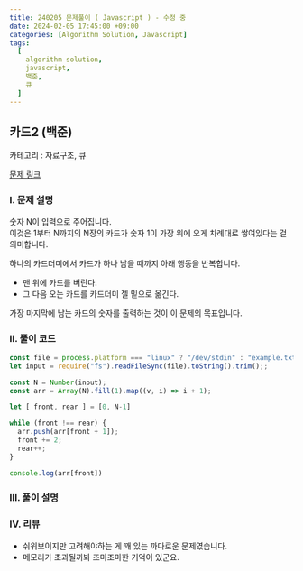 ```yaml
---
title: 240205 문제풀이 ( Javascript ) - 수정 중
date: 2024-02-05 17:45:00 +09:00
categories: [Algorithm Solution, Javascript]
tags:
  [
    algorithm solution,
    javascript,
    백준,
    큐
  ]
---
```


## 카드2 (백준)

카테고리 : 자료구조, 큐

[문제 링크](https://www.acmicpc.net/problem/2164)

### <b>Ⅰ. 문제 설명</b>

숫자 N이 입력으로 주어집니다.  
이것은 1부터 N까지의 N장의 카드가 숫자 1이 가장 위에 오게 차례대로 쌓여있다는 걸 의미합니다.  

하나의 카드더미에서 카드가 하나 남을 때까지 아래 행동을 반복합니다.
- 맨 위에 카드를 버린다.
- 그 다음 오는 카드를 카드더미 젤 밑으로 옮긴다.

가장 마지막에 남는 카드의 숫자를 출력하는 것이 이 문제의 목표입니다.


### <b>Ⅱ. 풀이 코드</b>

```js
const file = process.platform === "linux" ? "/dev/stdin" : "example.txt";
let input = require("fs").readFileSync(file).toString().trim();;

const N = Number(input);
const arr = Array(N).fill(1).map((v, i) => i + 1);

let [ front, rear ] = [0, N-1]

while (front !== rear) {
  arr.push(arr[front + 1]);
  front += 2;
  rear++;
}

console.log(arr[front])
```

### <b>Ⅲ. 풀이 설명</b>

### <b>Ⅳ. 리뷰</b>
- 쉬워보이지만 고려해야하는 게 꽤 있는 까다로운 문제였습니다.
- 메모리가 초과될까봐 조마조마한 기억이 있군요.
